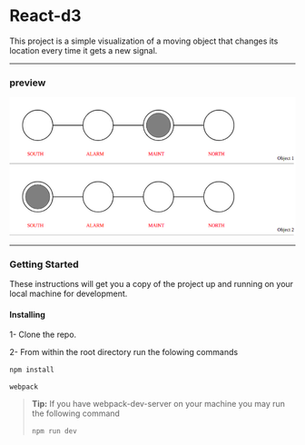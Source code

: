 React-d3
===

This project is a simple visualization of a moving object that changes its location every time it gets a new signal.

----------
### preview

![ScreenShot](https://raw.githubusercontent.com/farahamawi/react-d3/master/public/home1.2.png)

----------

### Getting Started

These instructions will get you a copy of the project up and running on your local machine for development.

#### Installing

1-  Clone the repo.

2-  From within the root directory run the folowing commands
```
npm install
```
```
webpack
```

> **Tip:** If you have webpack-dev-server on your machine you may run the following command
> ```
> npm run dev
> ```